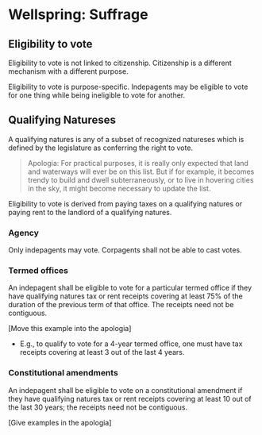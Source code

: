 # Wellspring: Suffrage

## Eligibility to vote

Eligibility to vote is not linked to citizenship. Citizenship is a different mechanism with a different purpose.

Eligibility to vote is purpose-specific. Indepagents may be eligible to vote for one thing while being ineligible to vote for another.

## Qualifying Natureses

A qualifying natures is any of a subset of recognized natureses which is defined by the legislature as conferring the right to vote.

> Apologia: For practical purposes, it is really only expected that land and waterways will ever be on this list. But if for example, it becomes trendy to build and dwell subterraneously, or to live in hovering cities in the sky, it might become necessary to update the list.

Eligibility to vote is derived from paying taxes on a qualifying natures or paying rent to the landlord of a qualifying natures.

### Agency

Only indepagents may vote. Corpagents shall not be able to cast votes.

### Termed offices

An indepagent shall be eligible to vote for a particular termed office if they have qualifying natures tax or rent receipts covering at least 75% of the duration of the previous term of that office. The receipts need not be contiguous.

[Move this example into the apologia]
- E.g., to qualify to vote for a 4-year termed office, one must have tax receipts covering at least 3 out of the last 4 years.

### Constitutional amendments

An indepagent shall be eligible to vote on a constitutional amendment if they have qualifying natures tax or rent receipts covering at least 10 out of the last 30 years; the receipts need not be contiguous.

[Give examples in the apologia]

